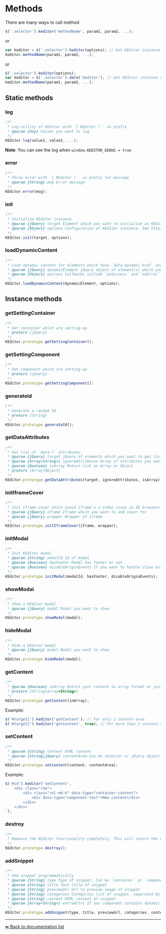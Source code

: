 # Methods
There are many ways to call method

```javascript
$('.selector').keditor('methodName', param1, param2, ...);
```

or

```javascript
var keditor = $('.selector').keditor(options); // Get KEditor instance when initializing
keditor.methodName(param1, param2, ...);
```

or

```javascript
$('.selector').keditor(options);
var keditor = $('.selector').data('keditor'); // Get KEditor instance via `data` attribute
keditor.methodName(param1, param2, ...);
```

## Static methods

### log
```javascript
/**
 * Log utility of KEditor with `[ KEditor ] ` as prefix
 * @param {Any} Values you want to log
 */
KEditor.log(value1, value2, ...);
```

**Note**: You can see the log when `window.KEDITOR_DEBUG = true`

### error
```javascript
/**
 * Throw error with `[ KEditor ] ` as prefix for message
 * @param {String} msg Error message
 */
KEditor.error(msg);
```

### init
```javascript
/**
 * Initialize KEditor instance
 * @param {jQuery} target Element which you want to initialize as KEditor
 * @param {Object} options Configuration of KEditor instance. See https://github.com/Kademi/keditor/blob/master/docs/configuration.md for more details
 */
KEditor.init(target, options);
```

### loadDynamicContent
```javascript
/**
 * Load dynamic content for elements which have `data-dynamic-href` attribute
 * @param {jQuery} dynamicElement jQuery object of element(s) which you want to load dynamic content. Element(s) must have `data-dynamic-href` attribute
 * @param {Object} options Callbacks include `onSuccess` and `onError` with arguments are `dynamicElement` and `jqXHR`
 */
KEditor.loadDynamicContent(dynamicElement, options);
```

## Instance methods

### getSettingContainer
```javascript
/**
 * Get container which are setting-up
 * @return {jQuery} 
 */
KEditor.prototype.getSettingContainer();
```

### getSettingComponent
```javascript
/**
 * Get component which are setting-up
 * @return {jQuery} 
 */
KEditor.prototype.getSettingComponent();
```

### generateId
```javascript
/**
 * Generate a random Id
 * @return {String} 
 */
KEditor.prototype.generateId();
```

### getDataAttributes
```javascript
/**
 * Get list of `data-*` attributes
 * @param {jQuery} target jQuery of elements which you want to get list of `data-*` attributes
 * @param {Array<String>} ignoreAttributes Array of attributes you want to ignore
 * @param {Boolean} isArray Return list as Array or Object
 * @return {Array|Object}
 */
KEditor.prototype.getDataAttributes(target, ignoreAttributes, isArray);
```

### initIframeCover
```javascript
/**
 * Init iframe cover which avoid iframe's z-index issue in IE browsers
 * @param {jQuery} iframe Iframe which you want to add cover for
 * @param {jQuery} wrapper Wrapper of iframe
 */
KEditor.prototype.initIframeCover(iframe, wrapper);
```

### initModal
```javascript
/**
 * Init KEditor modal
 * @param {String} modalId Id of modal
 * @param {Boolean} hasFooter Modal has footer or not
 * @param {Boolean} disableOriginEvents If you want to handle close button by yourself, just set it as `false`
 */
KEditor.prototype.initModal(modalId, hasFooter, disableOriginEvents);
```

### showModal
```javascript
/**
 * Show a KEditor modal
 * @param {jQuery} modal Modal you want to show
 */
KEditor.prototype.showModal(modal);
```

### hideModal
```javascript
/**
 * Hide a KEditor modal
 * @param {jQuery} modal Modal you want to show
 */
KEditor.prototype.hideModal(modal);
```

### getContent
```javascript
/**
 * @param {Boolean} inArray Return your content in array format or just plain string
 * @return {String|Array<String>}
 */
KEditor.prototype.getContent(inArray);
```

Example:
```javascript
$('#target1').keditor('getContent'); // For only 1 content-area
$('#target2').keditor('getContent', true); // For more than 1 content-area and you want to get them separately
```

### setContent
```javascript
/**
 * @param {String} content HTML content
 * @param {String|jQuery} contentArea Can be selector or jQuery object of content area which you want to set new content. If you have only a content area, you can leave it blank
 */
KEditor.prototype.setContent(content, contentArea);
```

Example:
```javascript
$('#id').keditor('setContent', `
    <div class="row">
        <div class="col-md-6" data-type="container-content">
            <div data-type="component-text">New content</div>
        </div>
    </div>
`);
```

### destroy
```javascript
/**
 * Removes the KEditor functionality completely. This will return the element back to its pre-init state with latest content
 */
KEditor.prototype.destroy();
```
 
### addSnippet
```javascript
/**
 * Add snippet programmatically 
 * @param {String} type Type of snippet. Can be `container` or `component-*`
 * @param {String} title Text title of snippet
 * @param {String} previewUrl Url to preview image of snippet
 * @param {String} categories Categories list of snippet, separated by `snippetsCategoriesSeparator` option
 * @param {String} content HTML content of snippet
 * @param {Array<String>} extraAttrs If you component contains dynamic content, you will need this parameter to add `data-*` attribute to your component
 */
KEditor.prototype.addSnippet(type, title, previewUrl, categories, content, dataAttributes);
```

 ---
[⬅ Back to documentation list](../README.md#documentation)
